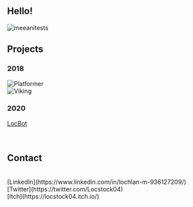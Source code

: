 ## Hello!


![meeanitests](https://user-images.githubusercontent.com/48468645/188485167-a2340125-8d60-4a1a-acd2-5ae76ff91583.gif)

## Projects

### 2018
![Platformer](https://locstock04.github.io/MarioLike)<br/>
![Viking](https://locstock04.github.io/VikingLife)<br/>

### 2020
[LocBot](https://github.com/Locstock04/LocBot)

<br/>

## Contact
<br/>
[LinkedIn](https://www.linkedin.com/in/lochlan-m-936127209/) 
<br/>
[Twitter](https://twitter.com/Locstock04)
<br/>
[Itch](https://locstock04.itch.io/)
